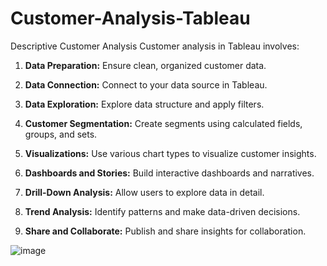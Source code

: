 # Customer-Analysis-Tableau
Descriptive Customer Analysis
Customer analysis in Tableau involves:

1. **Data Preparation:** Ensure clean, organized customer data.

2. **Data Connection:** Connect to your data source in Tableau.

3. **Data Exploration:** Explore data structure and apply filters.

4. **Customer Segmentation:** Create segments using calculated fields, groups, and sets.

5. **Visualizations:** Use various chart types to visualize customer insights.

6. **Dashboards and Stories:** Build interactive dashboards and narratives.

7. **Drill-Down Analysis:** Allow users to explore data in detail.

8. **Trend Analysis:** Identify patterns and make data-driven decisions.

9. **Share and Collaborate:** Publish and share insights for collaboration.

![image](https://github.com/bansal1214/Customer-Analysis-Tableau/assets/88365821/793b70e7-1e9b-4e08-8b93-cc08acbefce9)
